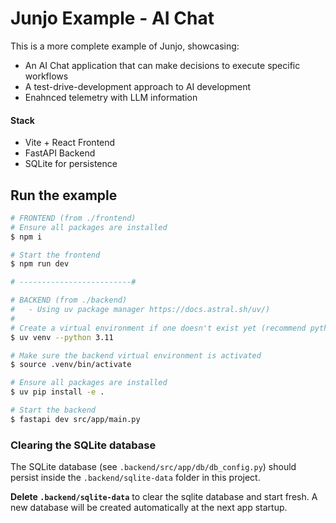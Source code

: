# Junjo Example - AI Chat

This is a more complete example of Junjo, showcasing:

- An AI Chat application that can make decisions to execute specific workflows
- A test-drive-development approach to AI development
- Enahnced telemetry with LLM information

#### Stack

- Vite + React Frontend
- FastAPI Backend
- SQLite for persistence

## Run the example

```bash
# FRONTEND (from ./frontend)
# Ensure all packages are installed
$ npm i

# Start the frontend 
$ npm run dev

# -------------------------#

# BACKEND (from ./backend) 
#   - Using uv package manager https://docs.astral.sh/uv/)
#
# Create a virtual environment if one doesn't exist yet (recommend python 3.11)
$ uv venv --python 3.11

# Make sure the backend virtual environment is activated
$ source .venv/bin/activate

# Ensure all packages are installed
$ uv pip install -e .

# Start the backend
$ fastapi dev src/app/main.py
```

### Clearing the SQLite database

The SQLite database (see `.backend/src/app/db/db_config.py`) should persist inside the `.backend/sqlite-data` folder in this project.

**Delete `.backend/sqlite-data`** to clear the sqlite database and start fresh. A new database will be created automatically at the next app startup.